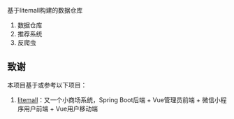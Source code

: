 基于litemall构建的数据仓库

1. 数据仓库
2. 推荐系统
3. 反爬虫


## 致谢

本项目基于或参考以下项目：

1. [litemall](https://github.com/linlinjava/litemall)：又一个小商场系统，Spring Boot后端 + Vue管理员前端 + 微信小程序用户前端 + Vue用户移动端